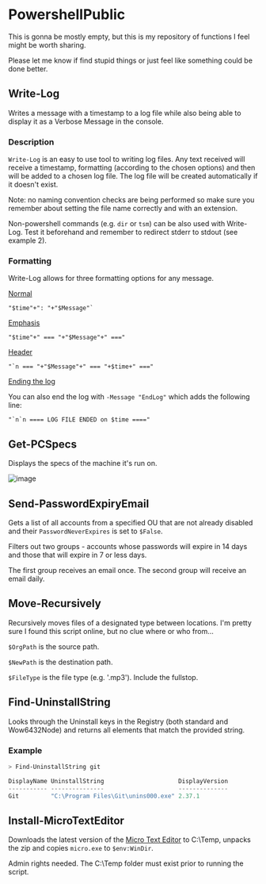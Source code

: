 # PowershellPublic

This is gonna be mostly empty, but this is my repository of functions I feel might be worth sharing.

Please let me know if find stupid things or just feel like something could be done better.

## Write-Log
Writes a message with a timestamp to a log file while also being able to display it as a Verbose Message in the console.
### Description
`Write-Log` is an easy to use tool to writing log files. Any text received will receive a timestamp, formatting (according to the chosen options) and then will be added to a chosen log file.
The log file will be created automatically if it doesn't exist.

Note: no naming convention checks are being performed so make sure you remember about setting the file name correctly and with an extension.

Non-powershell commands (e.g. `dir` or `tsm`) can be also used with Write-Log. Test it beforehand and remember to redirect stderr to stdout (see example 2).

### Formatting

Write-Log allows for three formatting options for any message.

<ins>Normal</ins>

```
"$time"+": "+"$Message"`
```

<ins>Emphasis</ins>

```
"$time"+" === "+"$Message"+" ==="
```

<ins>Header</ins>

```
"`n === "+"$Message"+" === "+$time+" ==="
```

<ins>Ending the log</ins>

You can also end the log with `-Message "EndLog"` which adds the following line:
```
"`n`n ==== LOG FILE ENDED on $time ===="
```

## Get-PCSpecs

Displays the specs of the machine it's run on.

![image](https://user-images.githubusercontent.com/26569304/107425132-e16add00-6b1e-11eb-9921-f7fa3a543744.png)

## Send-PasswordExpiryEmail

Gets a list of all accounts from a specified OU that are not already disabled and their `PasswordNeverExpires` is set to `$False`.

Filters out two groups - accounts whose passwords will expire in 14 days and those that will expire in 7 or less days.

The first group receives an email once. The second group will receive an email daily.

## Move-Recursively

Recursively moves files of a designated type between locations. I'm pretty sure I found this script online, but no clue where or who from...

`$OrgPath` is the source path.

`$NewPath` is the destination path.

`$FileType` is the file type (e.g. '.mp3'). Include the fullstop.

## Find-UninstallString

Looks through the Uninstall keys in the Registry (both standard and Wow6432Node) and returns all elements that match the provided string.

### Example

```powershell
> Find-UninstallString git

DisplayName UninstallString                     DisplayVersion
----------- ---------------                     --------------
Git         "C:\Program Files\Git\unins000.exe" 2.37.1
```

## Install-MicroTextEditor

Downloads the latest version of the [Micro Text Editor](https://github.com/zyedidia/micro/blob/master/README.md) to C:\Temp, unpacks the zip and copies `micro.exe` to `$env:WinDir`.

Admin rights needed. The C:\Temp folder must exist prior to running the script.